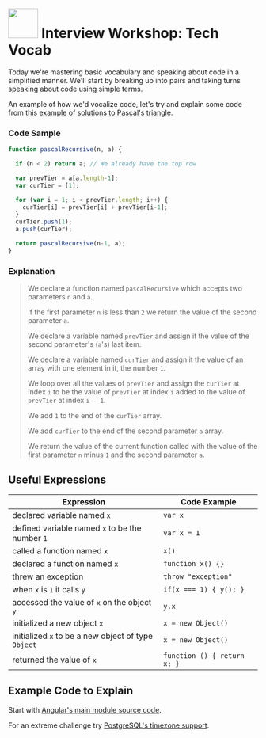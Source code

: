 # <img src="https://cloud.githubusercontent.com/assets/7833470/10899314/63829980-8188-11e5-8cdd-4ded5bcb6e36.png" height="60"> Interview Workshop: Tech Vocab

Today we're mastering basic vocabulary and speaking about code in a simplified manner. We'll start by breaking up into pairs and taking turns speaking about code using simple terms.

An example of how we'd vocalize code, let's try and explain some code from <a href="https://gist.github.com/kgates-github/4695492" target="_blank">this example of solutions to Pascal's triangle</a>.


### Code Sample

```js
function pascalRecursive(n, a) {

  if (n < 2) return a; // We already have the top row

  var prevTier = a[a.length-1];
  var curTier = [1];

  for (var i = 1; i < prevTier.length; i++) {
    curTier[i] = prevTier[i] + prevTier[i-1];
  }
  curTier.push(1);
  a.push(curTier);

  return pascalRecursive(n-1, a);
}
```

### Explanation

> We declare a function named `pascalRecursive` which accepts two parameters `n` and `a`.
> 
> If the first parameter `n` is less than `2` we return the value of the second parameter `a`.
> 
> We declare a variable named `prevTier` and assign it the value of the second parameter's (`a`'s) last item.
> 
> We declare a variable named `curTier` and assign it the value of an array with one element in it, the number `1`.
> 
> We loop over all the values of `prevTier` and assign the `curTier` at index `i` to be the value of `prevTier` at index `i` added to the value of `prevTier` at index `i - 1`.
> 
> We add `1` to the end of the `curTier` array.
> 
> We add `curTier` to the end of the second parameter `a` array.
> 
> We return the value of the current function called with the value of the first parameter `n` minus `1` and the second parameter `a`.


## Useful Expressions

<table>
  <thead>
    <th>Expression</th>
    <th>Code Example</th>
  </thead>
  <tbody>
    <tr>
      <td>declared variable named <code>x</code></td>
      <td><code>var x</code></td>
    </tr>
    <tr>
      <td>defined variable named <code>x</code> to be the number <code>1</code></td>
      <td><code>var x = 1</code></td>
    <tr>
      <td>called a function named <code>x</code></td>
      <td><code>x()</code></td>
    </tr>
    <tr>
      <td>declared a function named <code>x</code></td>
      <td><code>function x() {}</code></td>
    </tr>
    <tr>
      <td>threw an exception</td>
      <td><code>throw "exception"</code></td>
    </tr>
    <tr>
      <td>when <code>x</code> is <code>1</code> it calls <code>y</code></td>
      <td><code>if(x === 1) { y(); }</code></td>
    </tr>
    <tr>
      <td>accessed the value of <code>x</code> on the object <code>y</code></td>
      <td><code>y.x</code></td>
    </tr>
    <tr>
      <td>initialized a new object <code>x</code></td>
      <td><code>x = new Object()</code></td>
    </tr>
    <tr>
      <td>initialized <code>x</code> to be a new object of type <code>Object</code></td>
      <td><code>x = new Object()</code></td>
    </tr>
    <tr>
      <td>returned the value of <code>x</code></td>
      <td><code>function () { return x; }</code></td>
    </tr>
  </tbody>
</table>

## Example Code to Explain

Start with <a href="https://github.com/angular/angular.js/blob/master/src/Angular.js" target="_blank">Angular's main module source code</a>.

For an extreme challenge try <a href="https://github.com/postgres/postgres/blob/master/src/timezone/localtime.c" target="_blank">PostgreSQL's timezone support</a>.
